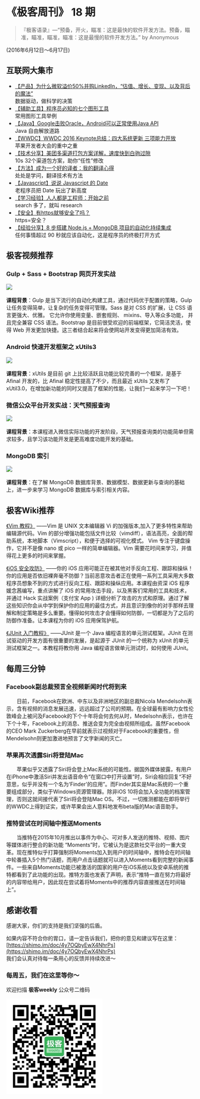 # 《极客周刊》 18 期

>『极客语录』—“预备，开火，瞄准：这是最快的软件开发方法。预备，瞄准，瞄准，瞄准，瞄准：这是最慢的软件开发方法。”  by Anonymous

(2016年6月12日～6月17日)

## 互联网大集市

- [【产品】为什么微软溢价50%并购LinkedIn，“估值、增长、变现、以及背后的魔法”](http://www.pmcaff.com/article/index/265974812254336?from=selection)
<br>数据驱动，做科学的决策
- [【辅助工具】程序员必知的七个图形工具](https://github.com/phodal/fullstack-toolbox/blob/master/graphics.md)
<br>常用图形工具举例
- [【Java】Google击败Oracle，Android可以正常使用Java API](http://www.infoq.com/cn/news/2016/06/Google-Oracle-Android-Java-API)
<br>Java 自由解放道路
- [【WWDC】WWDC 2016 Keynote总结：四大系统更新 三项能力开放](http://www.infoq.com/cn/news/2016/06/wwdc-keynote)
<br>苹果开发者大会的重中之重
- [【技术分享】美团多渠道打包方案详解，速度快到白驹过隙](http://godcoder.me/2016/06/05/%E7%BE%8E%E5%9B%A2%E5%A4%9A%E6%B8%A0%E9%81%93%E6%89%93%E5%8C%85%E6%96%B9%E6%A1%88%E8%AF%A6%E8%A7%A3%EF%BC%8C%E9%80%9F%E5%BA%A6%E5%BF%AB%E5%88%B0%E7%99%BD%E9%A9%B9%E8%BF%87%E9%9A%99/?utm_source=tuicool&utm_medium=referral)
<br>10s 32个渠道包方案，助你“任性”修改
- [【方法】成为一个好的译者：我的翻译心得](https://www.h5jun.com/post/to-be-a-good-translator.html)
<br>处处是学问，翻译技术有方法
- [【Javascript】说说 Javascript 的 Date](https://github.com/lishengzxc/bblog/issues/5)
<br>老程序员把 Date 玩出了新高度
- [【学习经验】人人都是工程师：开始之前](http://xiaolai.li/2016/06/15/makecs-before-starting-anything/)
<br>search 多了，就叫 research
- [【安全】有https就够安全了吗？](http://rdcqii.hundsun.com/portal/article/421.html)
<br>https=安全？
- [【经验分享】8 步搭建 Node.js + MongoDB 项目的自动化持续集成](http://blog.flow.ci/practice_language_nodejs_mongo/)
<br>任何事情超过 90 秒就应该自动化，这是程序员的终极打开方式

## 极客视频推荐

### Gulp + Sass + Bootstrap 网页开发实战

<a href="http://www.jikexueyuan.com/course/2821.html"><img src="http://a1.jikexueyuan.com/home/201606/13/af8b/575e71942e84e.jpg"/>
</a>

**课程背景**：Gulp 是当下流行的自动化构建工具，通过代码优于配置的策略，Gulp 让任务变得简单，让复杂的任务变得可管理。Sass 是对 CSS 的扩展，让 CSS 语言更强大、优雅。 它允许你使用变量、嵌套规则、 mixins、导入等众多功能， 并且完全兼容 CSS 语法。Bootstrap 是目前很受欢迎的前端框架，它简洁灵活，使得 Web 开发更加快捷。这三者结合起来将会使网站开发变得更加简洁有效。

### Android 快速开发框架之 xUtils3

<a href="http://www.jikexueyuan.com/course/2815.html"><img src="http://a1.jikexueyuan.com/home/201606/07/e345/5756235b692a3.jpg"/>
</a>

**课程背景**：xUtils 是目前 git 上比较活跃且功能比较完善的一个框架，是基于 Afinal 开发的，比 Afinal 稳定性提高了不少，而且最近 xUtils 又发布了 xUtil3.0，在增加新功能的同时又提高了框架的性能，让我们一起来学习一下吧！

### 微信公众平台开发实战：天气预报查询

<a href="http://www.jikexueyuan.com/course/2210.html"><img src="http://a1.jikexueyuan.com/home/201511/03/706a/56380f233c4a7.jpg"/>
</a>

**课程背景**：本课程进入微信实际功能的开发阶段，天气预报查询类的功能简单但需求较多，且学习该功能开发是更高难度功能开发的基础。

### MongoDB 索引

<a href="http://www.jikexueyuan.com/course/1702.html"><img src="http://a1.jikexueyuan.com/home/201507/28/7bc6/55b6e5d7e42e0.jpg"/>
</a>

**课程背景**：在了解 MongoDB 数据库背景、数据模型、数据更新与查询的基础上，进一步来学习 MongoDB 数据库与索引相关内容。

## 极客Wiki推荐

[《Vim 教程》](http://wiki.jikexueyuan.com/project/vim/) ——Vim 是 UNIX 文本编辑器 Vi 的加强版本,加入了更多特性来帮助编辑源代码。Vim 的部分增强功能包括文件比较（vimdiff），语法高亮，全面的帮助系统，本地脚本（Vimscript），和便于选择的可视化模式。 Vim 专注于键盘操作，它并不是像 nano 或 pico 一样的简单编辑器。Vim 需要花时间来学习，并值得花上更多的时间来掌握。

[《iOS 安全攻防》](http://wiki.jikexueyuan.com/project/ios-security-defense/) ——你的 iOS 应用可能正在被其他对手反向工程、跟踪和操纵！你的应用是否依旧裸奔毫不防御？当前恶意攻击者正在使用一系列工具采用大多数程序员想象不到的方式进行反向工程、跟踪和操纵应用。本课程由资深 iOS 程序媛念茜编写，重点讲解了 iOS 的常用攻击手段，以及黑客们常用的工具和技术，并通过 Hack 实战案例（支付宝 App ) 详细分析了攻击的方式和原理。通过了解这些知识你会从中学到保护你的应用的最佳方式，并且意识到像你的对手那样去理解和制定策略是多么重要。懂得如何攻击才会懂得如何防御，一切都是为了之后的防御作准备。让本课程为你的 iOS 应用保驾护航。

[《JUnit 入门教程》](http://wiki.jikexueyuan.com/project/junit/) ——JUnit 是一个 Java 编程语言的单元测试框架。JUnit 在测试驱动的开发方面有很重要的发展，是起源于 JUnit 的一个统称为 xUnit 的单元测试框架之一。本教程将教你用 Java 编程语言做单元测试时，如何使用 JUnit。

## 每周三分钟

### Facebook副总裁预言全视频新闻时代将到来

　　日前，Facebook在欧洲、中东以及非洲地区的副总裁Nicola Mendelsohn表示，含有视频的消息发展迅速，远远超过了公司的预期。在全球最有影响力女性伦敦峰会上被问及Facebook的下个十年将会何去何从时，Medelsohn表示，也许在下个十年，Facebook上的消息、推送会变为完全由视频所组成。虽然Facebook的CEO Mark Zuckerberg在早前就表示过视频对于Facebook的重要性，但Mendelsohn则更加激进地预言了文字新闻的灭亡。

### 苹果再次透露Siri将登陆Mac

　　苹果似乎又透露了Siri将会登上Mac系统的可能性。据国外媒体披露，有用户在iPhone中激活Siri并发出语音命令“在窗口中打开设置”时，Siri会相应回复“不好意思，似乎并没有一个名为‘Finder’的应用”。而Finder其实是Mac系统的一个重要组成部分，类似于Windows资源管理器。除非iOS 10将会加入全功能的档案管理，否则这就间接代表了Siri将会登陆Mac OS。不过，一切推测都能在即将举行的WWDC上得到证实，或许苹果会出人意料地发布beta版的Mac语音助手。

### 推特尝试在时间轴中推送Moments

　　当推特在2015年10月推出以事件为中心、可对多人发送的推特、视频、图片等媒体进行整合的新功能 “Moments”时，它被认为是这款社交平台的一重大变革。现在推特似乎打算强制将Moments加入到用户的时间轴中，推特会在时间轴中轮番插入5个热门话题，而用户点击话题就可以进入Moments看到完整的新闻事件。一些来自Moments功能已被激活的国家的用户在iOS系统以及安卓系统的推特都看到了此功能的出现。推特方面也发表了声明，表示“推特一直在努力将最好的内容带给用户，因此现在尝试着将Moments中的推荐内容直接推送在时间轴上”。

## 感谢收看

感谢大家，你们的支持是我们坚强的后盾。

如果内容不符合你的胃口，请一定告诉我们，把你的意见和建议写在这里： [https://shimo.im/doc/4y7OQbyEwX4NhrPs](https://shimo.im/doc/4y7OQbyEwX4NhrPs)   
我们会认真对待每一条用心的反馈并持续改进～

### 每周五，我们在这里等你～

欢迎扫描 **极客weekly** 公众号二维码

![](images/weixin.jpg)
